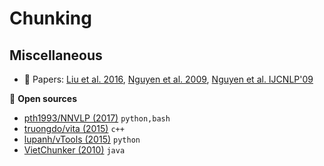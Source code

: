 # Chunking

## Miscellaneous

* :scroll: Papers: [Liu et al. 2016](https://pdfs.semanticscholar.org/ff93/3d90be953c45a53c551e21818b1dd57fc733.pdf), [Nguyen et al. 2009](http://vnu.edu.vn/upload/scopus/225.pdf), [Nguyen et al. IJCNLP'09](http://www.aclweb.org/anthology/W09-3402)

:file_folder: **Open sources**

* [pth1993/NNVLP (2017)](https://github.com/pth1993/NNVLP) `python,bash`
* [truongdo/vita  (2015)](https://github.com/truongdo/vita)  `c++`
* [lupanh/vTools (2015)](https://github.com/lupanh/vTools) `python`
* [VietChunker (2010)](https://vlsp.hpda.vn/demo/?page=resources) `java`
